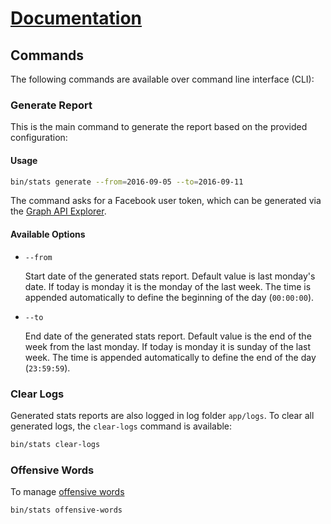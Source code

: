 # [Documentation](/README.md#documentation)

## Commands

The following commands are available over command line interface (CLI):

### Generate Report

This is the main command to generate the report based on the provided configuration:

#### Usage

```bash
bin/stats generate --from=2016-09-05 --to=2016-09-11
```

The command asks for a Facebook user token, which can be generated via the
[Graph API Explorer](https://developers.facebook.com/tools/explorer).

#### Available Options

* `--from`

    Start date of the generated stats report. Default value is last monday's date.
    If today is monday it is the monday of the last week. The time is appended
    automatically to define the beginning of the day (`00:00:00`).

* `--to`

    End date of the generated stats report. Default value is the end of the week
    from the last monday. If today is monday it is sunday of the last week. The
    time is appended automatically to define the end of the day (`23:59:59`).


### Clear Logs

Generated stats reports are also logged in log folder `app/logs`. To clear all
generated logs, the `clear-logs` command is available:

```bash
bin/stats clear-logs
```

### Offensive Words

To manage [offensive words](/app/config/offensive_words.yml)

```bash
bin/stats offensive-words
```
